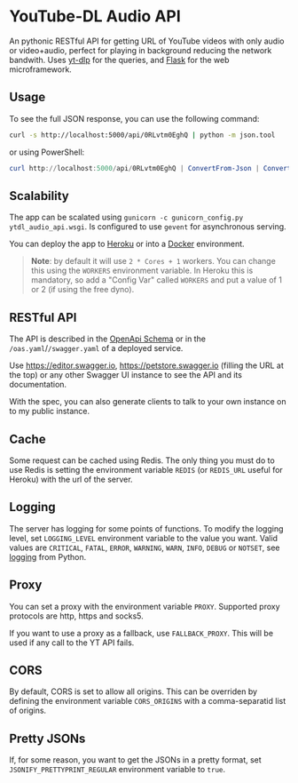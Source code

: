 # YouTube-DL Audio API

An pythonic RESTful API for getting URL of YouTube videos with only audio or video+audio, perfect for playing in background reducing the network bandwith. Uses [yt-dlp][1] for the queries, and [Flask][2] for the web microframework.

## Usage

To see the full JSON response, you can use the following command:

```bash
curl -s http://localhost:5000/api/0RLvtm0EghQ | python -m json.tool
```

or using PowerShell:
```powershell
curl http://localhost:5000/api/0RLvtm0EghQ | ConvertFrom-Json | ConvertTo-Json -Depth 10
```

## Scalability

The app can be scalated using `gunicorn -c gunicorn_config.py ytdl_audio_api.wsgi`. Is configured to use `gevent` for asynchronous serving.

You can deploy the app to [Heroku][4] or into a [Docker][3] environment.

> **Note**: by default it will use `2 * Cores + 1` workers. You can change this using the `WORKERS`
> environment variable. In Heroku this is mandatory, so add a "Config Var" called `WORKERS` and put
> a value of 1 or 2 (if using the free dyno).

## RESTful API

The API is described in the [OpenApi Schema][oas] or in the `/oas.yaml`/`/swagger.yaml` of a deployed service. 

Use <https://editor.swagger.io>, <https://petstore.swagger.io> (filling the URL at the top) or any other Swagger UI instance to see the API and its documentation.

With the spec, you can also generate clients to talk to your own instance on to my public instance.


## Cache
Some request can be cached using Redis. The only thing you must do to use Redis is setting the environment
variable `REDIS` (or `REDIS_URL` useful for Heroku) with the url of the server.

## Logging
The server has logging for some points of functions. To modify the logging level, set `LOGGING_LEVEL` environment variable to the value you want. Valid values are `CRITICAL`, `FATAL`, `ERROR`, `WARNING`, `WARN`, `INFO`, `DEBUG` or `NOTSET`, see [logging][5] from Python.

## Proxy

You can set a proxy with the environment variable `PROXY`. Supported proxy protocols are http, https and socks5.

If you want to use a proxy as a fallback, use `FALLBACK_PROXY`. This will be used if any call to the YT API fails.

## CORS

By default, CORS is set to allow all origins. This can be overriden by defining the environment variable `CORS_ORIGINS` with a comma-separatid list of origins.

## Pretty JSONs

If, for some reason, you want to get the JSONs in a pretty format, set `JSONIFY_PRETTYPRINT_REGULAR` environment variable to `true`.

  [1]: https://github.com/yt-dlp/yt-dlp
  [2]: http://flask.pocoo.org
  [3]: https://docker.com
  [4]: https://heroku.com
  [5]: https://docs.python.org/3/library/logging.html#logging-levels
  [oas]: https://github.com/melchor629/youtubedl-audio-api/blob/master/ytdl_audio_api/oas.yaml
